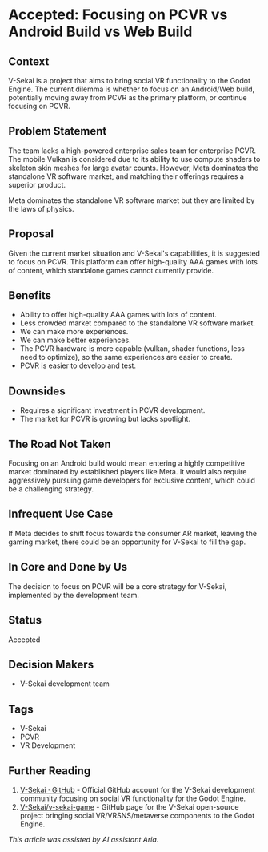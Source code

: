 # Accepted: Focusing on PCVR vs Android Build vs Web Build

## Context

V-Sekai is a project that aims to bring social VR functionality to the Godot Engine. The current dilemma is whether to focus on an Android/Web build, potentially moving away from PCVR as the primary platform, or continue focusing on PCVR.

## Problem Statement

The team lacks a high-powered enterprise sales team for enterprise PCVR. The mobile Vulkan is considered due to its ability to use compute shaders to skeleton skin meshes for large avatar counts. However, Meta dominates the standalone VR software market, and matching their offerings requires a superior product.

Meta dominates the standalone VR software market but they are limited by the laws of physics.

## Proposal

Given the current market situation and V-Sekai's capabilities, it is suggested to focus on PCVR. This platform can offer high-quality AAA games with lots of content, which standalone games cannot currently provide.

## Benefits

- Ability to offer high-quality AAA games with lots of content.
- Less crowded market compared to the standalone VR software market.
- We can make more experiences.
- We can make better experiences.
- The PCVR hardware is more capable (vulkan, shader functions, less need to optimize), so the same experiences are easier to create.
- PCVR is easier to develop and test.

## Downsides

- Requires a significant investment in PCVR development.
- The market for PCVR is growing but lacks spotlight.

## The Road Not Taken

Focusing on an Android build would mean entering a highly competitive market dominated by established players like Meta. It would also require aggressively pursuing game developers for exclusive content, which could be a challenging strategy.

## Infrequent Use Case

If Meta decides to shift focus towards the consumer AR market, leaving the gaming market, there could be an opportunity for V-Sekai to fill the gap.

## In Core and Done by Us

The decision to focus on PCVR will be a core strategy for V-Sekai, implemented by the development team.

## Status

Accepted

## Decision Makers

- V-Sekai development team

## Tags

- V-Sekai
- PCVR
- VR Development

## Further Reading

1. [V-Sekai · GitHub](https://github.com/v-sekai) - Official GitHub account for the V-Sekai development community focusing on social VR functionality for the Godot Engine.
2. [V-Sekai/v-sekai-game](https://github.com/v-sekai/v-sekai-game) - GitHub page for the V-Sekai open-source project bringing social VR/VRSNS/metaverse components to the Godot Engine.

_This article was assisted by AI assistant Aria._
